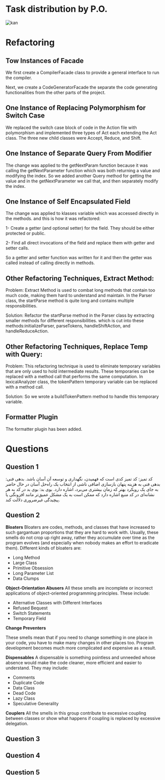 # Task distribution by P.O.

![kan](https://github.com/kiarashk8128/SWLab-HW8/assets/82291200/c3419927-7421-4255-8383-370ac969a288)


# Refactoring

## Tow Instances of Facade

We first create a CompilerFacade class to provide a general interface to run the compiler.

Next, we create a CodeGeneratorFacade the separate the code generating functionalities from the other parts of the project.

## One Instance of Replacing Polymorphism for Switch Case

We replaced the switch case block of code in the Action file with polymorphism and implemented three types of Act each extending the Act class. The three new child classes were Accept, Reduce, and Shift.

## One Instance of Separate Query From Modifier

The change was applied to the getNextParam function because it was calling the getNextParameter function which was both returning a value and modifying the index.
So we added another Query method for getting the value and in the getNextParameter we call that, and then separately modify the index.

## One Instance of Self Encapsulated Field


The change was applied to klasses variable which was accessed directly in the methods. and this is how it was refactored:

1- Create a getter (and optional setter) for the field. They should be either protected or public.

2- Find all direct invocations of the field and replace them with getter and setter calls.

So a getter and setter function was written for it and then the getter was called instead of calling directly in methods.

## Other Refactoring Techniques, Extract Method:

Problem:
Extract Method is used to combat long methods that contain too much code, making them hard to understand and maintain. In the Parser class, the startParse method is quite long and contains multiple responsibilities.

Solution:
Refactor the startParse method in the Parser class by extracting smaller methods for different responsibilities. which is cut into these methods:initializeParser, parseTokens, handleShiftAction, and handleReduceAction.

## Other Refactoring Techniques, Replace Temp with Query:


Problem:
This refactoring technique is used to eliminate temporary variables that are only used to hold intermediate results. These temporaries can be replaced with a method call that performs the same computation.
In lexicalAnalyzer class, the tokenPattern temporary variable can be replaced with a method call.


Solution:
So we wrote a buildTokenPattern method to handle this temporary variable.


## Formatter Plugin

The formatter plugin has been added.

# Questions

## Question 1

کد تمیز: کد تمیز کدی است که فهمیدن، نگهداری و توسعه آن آسان باشد.
بدهی فنی: بدهی فنی به هزینه پنهان بازسازی اضافی ناشی از انتخاب یک راه‌حل آسان در حال حاضر به جای یک رویکرد بهتر که زمان بیشتری می‌برد، اشاره دارد.
بوی بد: بوی بد در کد به هر نشانه‌ای در کد منبع اشاره دارد که ممکن است به یک مشکل عمیق‌تر مانند افزونگی یا پیچیدگی غیرضروری دلالت کند.

## Question 2


**Bloaters**
Bloaters are codes, methods, and classes that have increased to such gargantuan proportions that they are hard to work with. Usually, these smells do not crop up right away, rather they accumulate over time as the program evolves (and especially when nobody makes an effort to eradicate them). Different kinds of bloaters are:

- Long Method
- Large Class
- Primitive Obsession
- Long Parameter List
- Data Clumps


**Object-Orientation Abusers**
All these smells are incomplete or incorrect applications of object-oriented programming principles. These include:

- Alternative Classes with Different Interfaces
- Refused Bequest
- Switch Statements
- Temporary Field


**Change Preventers**

These smells mean that if you need to change something in one place in your code, you have to make many changes in other places too. Program development becomes much more complicated and expensive as a result.


**Dispensables**
A dispensable is something pointless and unneeded whose absence would make the code cleaner, more efficient and easier to understand. They may include:

- Comments
- Duplicate Code
- Data Class
- Dead Code
- Lazy Class
- Speculative Generality


**Couplers**
All the smells in this group contribute to excessive coupling between classes or show what happens if coupling is replaced by excessive delegation.

## Question 3

## Question 4

## Question 5
